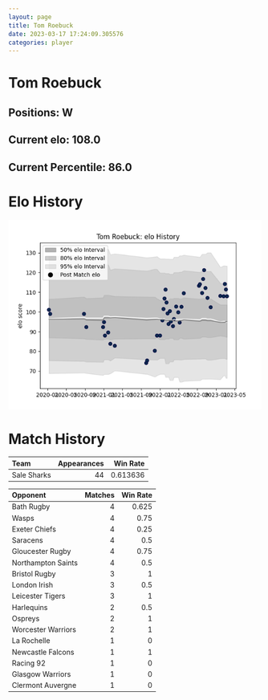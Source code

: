 ```yaml
---  
layout: page  
title: Tom Roebuck  
date: 2023-03-17 17:24:09.305576  
categories: player  
---
```

# Tom Roebuck

## Positions: W

## Current elo: 108.0

## Current Percentile: 86.0

# Elo History


![elo history](history_TomRoebuck.png)
# Match History


| Team        |   Appearances |   Win Rate |
|:------------|--------------:|-----------:|
| Sale Sharks |            44 |   0.613636 |

| Opponent           |   Matches |   Win Rate |
|:-------------------|----------:|-----------:|
| Bath Rugby         |         4 |      0.625 |
| Wasps              |         4 |      0.75  |
| Exeter Chiefs      |         4 |      0.25  |
| Saracens           |         4 |      0.5   |
| Gloucester Rugby   |         4 |      0.75  |
| Northampton Saints |         4 |      0.5   |
| Bristol Rugby      |         3 |      1     |
| London Irish       |         3 |      0.5   |
| Leicester Tigers   |         3 |      1     |
| Harlequins         |         2 |      0.5   |
| Ospreys            |         2 |      1     |
| Worcester Warriors |         2 |      1     |
| La Rochelle        |         1 |      0     |
| Newcastle Falcons  |         1 |      1     |
| Racing 92          |         1 |      0     |
| Glasgow Warriors   |         1 |      0     |
| Clermont Auvergne  |         1 |      0     |